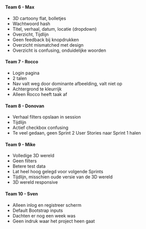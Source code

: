 #

#### Team 6 - Max

- 3D cartoony flat, bolletjes
- Wachtwoord hash
- Titel, verhaal, datum, locatie (dropdown)
- Overzicht, Tijdlijn
- Geen feedback bij knopdrukken
- Overzicht mismatched met design
- Overzicht is confusing, onduidelijke woorden

#### Team 7 - Rocco

- Login pagina
- 2 talen
- Nav valt weg door dominante afbeelding, valt niet op
- Achtergrond te kleurrijk
- Alleen Rocco heeft taak af

#### Team 8 - Donovan

- Verhaal filters opslaan in session
- Tijdlijn
- Actief checkbox confusing
- Te veel gedaan, geen Sprint 2 User Stories naar Sprint 1 halen

#### Team 9 - Mike

- Volledige 3D wereld
- Geen filters
- Betere test data
- Lat heel hoog gelegd voor volgende Sprints
- Tijdlijn, misschien oude versie van de 3D wereld
- 3D wereld responsive

#### Team 10 - Sven

- Alleen inlog en registreer scherm
- Default Bootstrap inputs
- Dachten er nog een week was
- Geen indruk waar het project heen gaat
